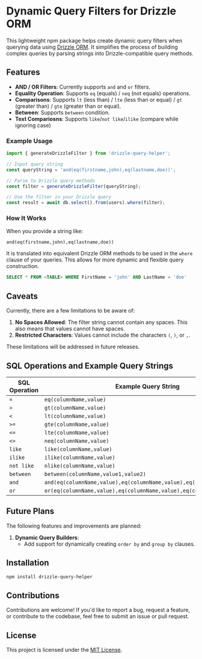 # Dynamic Query Filters for Drizzle ORM

This lightweight npm package helps create dynamic query filters when querying data using [Drizzle ORM](https://github.com/drizzle-team/drizzle-orm). It simplifies the process of building complex queries by parsing strings into Drizzle-compatible query methods.

## Features

- **AND / OR Filters**: Currently supports `and` and `or` filters.
- **Equality Operation**: Supports `eq` (equals) / `neq` (not equals) operations.
- **Comparisons**: Supports `lt` (less than) / `lte` (less than or equal) / `gt` (greater than) / `gte` (greater than or equal).
- **Between**: Supports `between` condition.
- **Text Compariosns**: Supports `like`/`not like`/`ilike` (compare while ignoring case)

### Example Usage

```javascript
import { generateDrizzleFilter } from 'drizzle-query-helper';

// Input query string
const queryString = 'and(eq(firstname,john),eq(lastname,doe))';

// Parse to Drizzle query methods
const filter = generateDrizzleFilter(queryString);

// Use the filter in your Drizzle query
const result = await db.select().from(users).where(filter);
```

### How It Works

When you provide a string like:

```plaintext
and(eq(firstname,john),eq(lastname,doe))
```

It is translated into equivalent Drizzle ORM methods to be used in the `where` clause of your queries. This allows for more dynamic and flexible query construction.

```sql
SELECT * FROM <TABLE> WHERE FirstName = 'john' AND LastName = 'doe'
```

## Caveats

Currently, there are a few limitations to be aware of:

1. **No Spaces Allowed**: The filter string cannot contain any spaces. This also means that values cannot have spaces.
2. **Restricted Characters**: Values cannot include the characters `(`, `)`, or `,`.

These limitations will be addressed in future releases.

## SQL Operations and Example Query Strings

| SQL Operation | Example Query String                                                  |
| ------------- | --------------------------------------------------------------------- |
| `=`           | `eq(columnName,value)`                                                |
| `>`           | `gt(columnName,value)`                                                |
| `<`           | `lt(columnName,value)`                                                |
| `>=`          | `gte(columnName,value)`                                               |
| `<=`          | `lte(columnName,value)`                                               |
| `<>`          | `neq(columnName,value)`                                               |
| `like`        | `like(columnName,value)`                                              |
| `ilike`       | `ilike(columnName,value)`                                             |
| `not like`    | `nlike(columnName,value)`                                             |
| `between`     | `between(columnName,value1,value2)`                                   |
| `and`         | `and(eq(columnName,value),eq(columnName,value),eq(columnName,value))` |
| `or`          | `or(eq(columnName,value),eq(columnName,value),eq(columnName,value))`  |

## Future Plans

The following features and improvements are planned:

1. **Dynamic Query Builders**:
   - Add support for dynamically creating `order by` and `group by` clauses.

## Installation

```bash
npm install drizzle-query-helper
```

## Contributions

Contributions are welcome! If you'd like to report a bug, request a feature, or contribute to the codebase, feel free to submit an issue or pull request.


## License

This project is licensed under the [MIT License](LICENSE).
